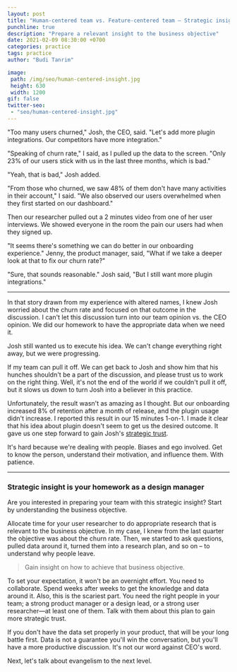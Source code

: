 ```yaml
---
layout: post
title: "Human-centered team vs. Feature-centered team – Strategic insight"
punchline: true
description: "Prepare a relevant insight to the business objective"
date: 2021-02-09 08:30:00 +0700
categories: practice
tags: practice
author: "Budi Tanrim"

image:
 path: /img/seo/human-centered-insight.jpg
 height: 630
 width: 1200
gif: false
twitter-seo: 
 - "seo/human-centered-insight.jpg"
---
```


"Too many users churned," Josh, the CEO, said. "Let's add more plugin integrations. Our competitors have more integration."

"Speaking of churn rate," I said, as I pulled up the data to the screen. "Only 23% of our users stick with us in the last three months, which is bad."

"Yeah, that is bad," Josh added.

"From those who churned, we saw 48% of them don't have many activities in their account," I said. "We also observed our users overwhelmed when they first started on our dashboard."

Then our researcher pulled out a 2 minutes video from one of her user interviews. We showed everyone in the room the pain our users had when they signed up.

"It seems there's something we can do better in our onboarding experience." Jenny, the product manager, said, "What if we take a deeper look at that to fix our churn rate?"

"Sure, that sounds reasonable." Josh said, "But I still want more plugin integrations."

---

In that story drawn from my experience with altered names, I knew Josh worried about the churn rate and focused on that outcome in the discussion. I can't let this discussion turn into our team opinion vs. the CEO opinion. We did our homework to have the appropriate data when we need it.

Josh still wanted us to execute his idea. We can't change everything right away, but we were progressing.

If my team can pull it off. We can get back to Josh and show him that his hunches shouldn't be a part of the discussion, and please trust us to work on the right thing. Well, it's not the end of the world if we couldn't pull it off, but it slows us down to turn Josh into a believer in this practice.

Unfortunately, the result wasn't as amazing as I thought. But our onboarding increased 8% of retention after a month of release, and the plugin usage didn't increase. I reported this result in our 15 minutes 1-on-1. I made it clear that his idea about plugin doesn't seem to get us the desired outcome. It gave us one step forward to gain Josh's [strategic trust][link-1].

It's hard because we're dealing with people. Biases and ego involved. Get to know the person, understand their motivation, and influence them. With patience.

---

### Strategic insight is your homework as a design manager

Are you interested in preparing your team with this strategic insight? Start by understanding the business objective. 

Allocate time for your user researcher to do appropriate research that is relevant to the business objective. In my case, I knew from the last quarter the objective was about the churn rate. Then, we started to ask questions, pulled data around it, turned them into a research plan, and so on – to understand why people leave.

> Gain insight on how to achieve that business objective.

To set your expectation, it won't be an overnight effort. You need to collaborate. Spend weeks after weeks to get the knowledge and data around it. Also, this is the scariest part. You need the right people in your team; a strong product manager or a design lead, or a strong user researcher—at least one of them. Talk with them about this plan to gain more strategic trust.

If you don't have the data set properly in your product, that will be your long battle first. Data is not a guarantee you'll win the conversation, but you'll have a more productive discussion. It's not our word against CEO's word.

Next, let's talk about evangelism to the next level.

[link-1]: https://buditanrim.co/2021/human-centered-team-relationship/
